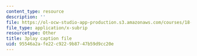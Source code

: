 ```yaml
---
content_type: resource
description: ''
file: https://ol-ocw-studio-app-production.s3.amazonaws.com/courses/18-650-statistics-for-applications-fall-2016/95546a2afe22c9229b8747b59d9cc20e_a1ZCeFpeW0o.srt
file_type: application/x-subrip
resourcetype: Other
title: 3play caption file
uid: 95546a2a-fe22-c922-9b87-47b59d9cc20e
---
```

